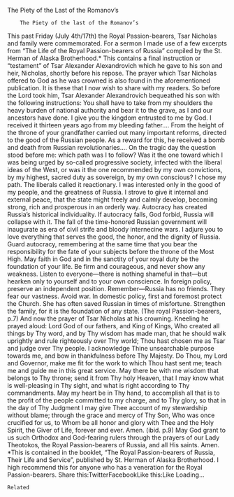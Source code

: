 The Piety of the Last of the Romanov’s

		The Piety of the last of the Romanov’s
This past Friday (July 4th/17th) the Royal Passion-bearers, Tsar Nicholas and family were commemorated. For a sermon I made use of a few excerpts from “The Life of the Royal Passion-bearers of Russia” compiled by the St. Herman of Alaska Brotherhood.* This contains a final instruction or “testament” of Tsar Alexander Alexandrovich which he gave to his son and heir, Nicholas, shortly before his repose. The prayer which Tsar Nicholas offered to God as he was crowned is also found in the aforementioned publication. It is these that I now wish to share with my readers.
So before the Lord took him, Tsar Alexander Alexandrovich bequeathed his son with the following instructions:
You shall have to take from my shoulders the heavy burden of national authority and bear it to the grave, as I and our ancestors have done. I give you the kingdom entrusted to me by God. I received it thirteen years ago from my bleeding father…. From the height of the throne of your grandfather carried out many important reforms, directed to the good of the Russian people. As a reward for this, he received a bomb and death from Russian revolutionaries…. On the tragic day the question stood before me: which path was I to follow? Was it the one toward which I was being urged by so-called progressive society, infected with the liberal ideas of the West, or was it the one recommended by my own convictions, by my highest, sacred duty as sovereign, by my own conscious? I chose my path. The liberals called it reactionary. I was interested only in the good of my people, and the greatness of Russia. I strove to give it internal and external peace, that the state might freely and calmly develop, becoming strong, rich and prosperous in an orderly way. Autocracy has created Russia’s historical individuality. If autocracy falls, God forbid, Russia will collapse with it. The fall of the time-honored Russian government will inaugurate as era of civil strife and bloody internecine wars. I adjure you to love everything that serves the good, the honor, and the dignity of Russia. Guard autocracy, remembering at the same time that you bear the responsibility for the fate of your subjects before the throne of the Most High. May faith in God and in the sanctity of your royal duty be the foundation of your life. Be firm and courageous, and never show any weakness. Listen to everyone—there is nothing shameful in that—but hearken only to yourself and to your own conscience. In foreign policy, preserve an independent position. Remember—Russia has no friends. They fear our vastness. Avoid war. In domestic policy, first and foremost protect the Church. She has often saved Russian in times of misfortune. Strengthen the family, for it is the foundation of any state. (The royal Passion-bearers, p.7)
And now the prayer of Tsar Nicholas at his crowning. Kneeling he prayed aloud:
Lord God of our fathers, and King of Kings, Who created all things by Thy word, and by Thy wisdom has made man, that he should walk uprightly and rule righteously over Thy world; Thou hast chosen me as Tsar and judge over Thy people. I acknowledge Thine unsearchable purpose towards me, and bow in thankfulness before Thy Majesty. Do Thou, my Lord and Governor, make me fit for the work to which Thou hast sent me; teach me and guide me in this great service. May there be with me wisdom that belongs to Thy throne; send it from Thy holy Heaven, that I may know what is well-pleasing in Thy sight, and what is right according to Thy commandments. May my heart be in Thy hand, to accomplish all that is to the profit of the people committed to my charge, and to Thy glory, so that in the day of Thy Judgment I may give Thee account of my stewardship without blame; through the grace and mercy of Thy Son, Who was once crucified for us, to Whom be all honor and glory with Thee and the Holy Spirit, the Giver of Life, forever and ever. Amen. (ibid. p.9)
May God grant to us such Orthodox and God-fearing rulers through the prayers of our Lady Theotokos, the Royal Passion-bearers of Russia, and all His saints. Amen.
*This is contained in the booklet, “The Royal Passion-bearers of Russia, Their Life and Service”, published by St. Herman of Alaska Brotherhood. I high recommend this for anyone who has a veneration for the Royal Passion-bearers.
Share this:TwitterFacebookLike this:Like Loading...

	Related
			